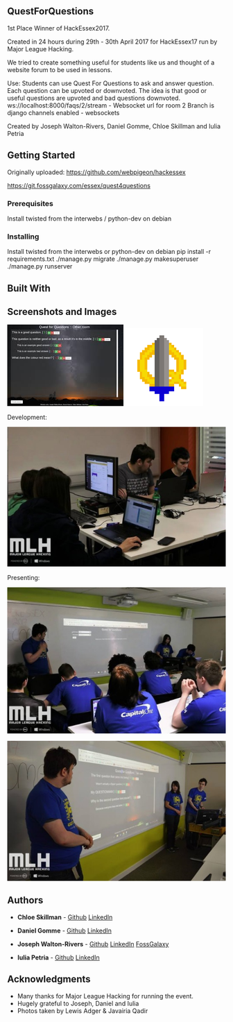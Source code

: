 ## QuestForQuestions

1st Place Winner of HackEssex2017.

Created in 24 hours during 29th - 30th April 2017 for HackEssex17 run by Major League Hacking. 
 
We tried to create something useful for students like us and thought of a website forum to be used in lessons.

Use: 
Students can use Quest For Questions to ask and answer question.
Each question can be upvoted or downvoted. The idea is that good or useful questions are upvoted and bad questions downvoted.
ws://localhost:8000/faqs/2/stream - Websocket url for room 2
Branch is django channels enabled - websockets

Created by Joseph Walton-Rivers, Daniel Gomme, Chloe Skillman and Iulia Petria

## Getting Started

Originally uploaded: https://github.com/webpigeon/hackessex

https://git.fossgalaxy.com/essex/quest4questions


### Prerequisites

Install twisted from the interwebs / python-dev on debian 

### Installing

Install twisted from the interwebs or python-dev on debian 
pip install -r requirements.txt
./manage.py migrate
./manage.py makesuperuser
./manage.py runserver

## Built With



## Screenshots and Images

![QuestForQuestions](https://raw.githubusercontent.com/ChloeLS/QuestForQuestions/master/QuestForQuestions.jpg) ![Logo](https://raw.githubusercontent.com/ChloeLS/QuestForQuestions/master/QuestForQuestionsLogo.jpg)


Development: 

![Development](https://raw.githubusercontent.com/ChloeLS/QuestForQuestions/master/MakingQ4Q.jpg)

Presenting:

![Presenting1](https://raw.githubusercontent.com/ChloeLS/QuestForQuestions/master/QuestForQuestions02.jpg)

![Presenting2](https://raw.githubusercontent.com/ChloeLS/QuestForQuestions/master/QuestForQuestions03.jpg)



## Authors

* **Chloe Skillman** - [Github](https://github.com/skillc01)
                                         [LinkedIn](https://www.linkedin.com/in/chloe-skillman-b80941183/)

* **Daniel Gomme**  -  [Github](https://github.com/OctarineSourcerer) [LinkedIn](https://www.linkedin.com/in/daniel-gomme/)
                                                  
* **Joseph Walton-Rivers**  -  [Github](https://github.com/webpigeon) [LinkedIn](https://www.linkedin.com/in/webpigeon/)
[FossGalaxy](https://git.fossgalaxy.com/webpigeon)

* **Iulia Petria** -  [Github](https://github.com/Iulia0) [LinkedIn](https://www.linkedin.com/in/iulia-petria/)


## Acknowledgments

*  Many thanks for Major League Hacking for running the event.
*  Hugely grateful to Joseph, Daniel and Iulia
*  Photos taken by  Lewis Adger & Javairia Qadir
